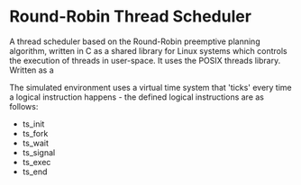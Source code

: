 # Round-Robin Thread Scheduler
A thread scheduler based on the Round-Robin preemptive planning algorithm, written in C as a shared library for Linux systems which controls the execution of threads in user-space. It uses the POSIX threads library. Written as a

The simulated environment uses a virtual time system that 'ticks' every time a logical instruction happens - the defined logical instructions are as follows: 

- ts_init
- ts_fork
- ts_wait
- ts_signal
- ts_exec
- ts_end
